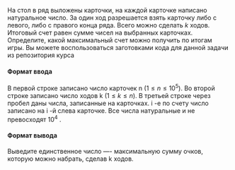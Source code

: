 
На стол в ряд выложены карточки, на каждой карточке написано натуральное число. За один ход разрешается взять карточку либо с левого, либо с правого конца ряда. Всего можно сделать $k$ ходов. Итоговый счет равен сумме чисел на выбранных карточках. Определите, какой максимальный счет можно получить по итогам игры. Вы можете воспользоваться заготовками кода для данной задачи из репозитория курса 

#### Формат ввода ####

В первой строке записано число карточек n $( 1 ≤ n ≤ 10^5 )$. Во второй строке записано число ходов k $( 1 ≤ k ≤ n )$. В третьей строке через пробел даны числа, записанные на карточках. i -е по счету число записано на i -й слева карточке. Все числа натуральные и не превосходят $10^4$ . 

#### Формат вывода ####
Выведите единственное число —- максимальную сумму очков, которую можно набрать, сделав k ходов.
